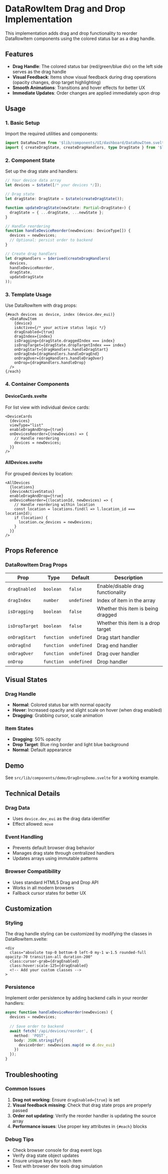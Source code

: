 # DataRowItem Drag and Drop Implementation

This implementation adds drag and drop functionality to reorder DataRowItem components using the colored status bar as a drag handle.

## Features

- **Drag Handle**: The colored status bar (red/green/blue div) on the left side serves as the drag handle
- **Visual Feedback**: Items show visual feedback during drag operations (opacity changes, drop target highlighting)
- **Smooth Animations**: Transitions and hover effects for better UX
- **Immediate Updates**: Order changes are applied immediately upon drop

## Usage

### 1. Basic Setup

Import the required utilities and components:

```typescript
import DataRowItem from '$lib/components/UI/dashboard/DataRowItem.svelte';
import { createDragState, createDragHandlers, type DragState } from '$lib/utilities/dragAndDrop';
```

### 2. Component State

Set up the drag state and handlers:

```typescript
// Your device data array
let devices = $state([/* your devices */]);

// Drag state
let dragState: DragState = $state(createDragState());

function updateDragState(newState: Partial<DragState>) {
  dragState = { ...dragState, ...newState };
}

// Handle reordering
function handleDeviceReorder(newDevices: DeviceType[]) {
  devices = newDevices;
  // Optional: persist order to backend
}

// Create drag handlers
let dragHandlers = $derived(createDragHandlers(
  devices,
  handleDeviceReorder,
  dragState,
  updateDragState
));
```

### 3. Template Usage

Use DataRowItem with drag props:

```svelte
{#each devices as device, index (device.dev_eui)}
  <DataRowItem
    {device}
    isActive={/* your active status logic */}
    dragEnabled={true}
    dragIndex={index}
    isDragging={dragState.draggedIndex === index}
    isDropTarget={dragState.dropTargetIndex === index}
    onDragStart={dragHandlers.handleDragStart}
    onDragEnd={dragHandlers.handleDragEnd}
    onDragOver={dragHandlers.handleDragOver}
    onDrop={dragHandlers.handleDrop}
  />
{/each}
```

### 4. Container Components

#### DeviceCards.svelte

For list view with individual device cards:

```svelte
<DeviceCards
  {devices}
  viewType="list"
  enableDragAndDrop={true}
  onDevicesReorder={(newDevices) => {
    // Handle reordering
    devices = newDevices;
  }}
/>
```

#### AllDevices.svelte  

For grouped devices by location:

```svelte
<AllDevices
  {locations}
  {deviceActiveStatus}
  enableDragAndDrop={true}
  onDeviceReorder={(locationId, newDevices) => {
    // Handle reordering within location
    const location = locations.find(l => l.location_id === locationId);
    if (location) {
      location.cw_devices = newDevices;
    }
  }}
/>
```

## Props Reference

### DataRowItem Drag Props

| Prop | Type | Default | Description |
|------|------|---------|-------------|
| `dragEnabled` | `boolean` | `false` | Enable/disable drag functionality |
| `dragIndex` | `number` | `undefined` | Index of item in the array |
| `isDragging` | `boolean` | `false` | Whether this item is being dragged |
| `isDropTarget` | `boolean` | `false` | Whether this item is a drop target |
| `onDragStart` | `function` | `undefined` | Drag start handler |
| `onDragEnd` | `function` | `undefined` | Drag end handler |
| `onDragOver` | `function` | `undefined` | Drag over handler |
| `onDrop` | `function` | `undefined` | Drop handler |

## Visual States

### Drag Handle
- **Normal**: Colored status bar with normal opacity
- **Hover**: Increased opacity and slight scale on hover (when drag enabled)
- **Dragging**: Grabbing cursor, scale animation

### Item States
- **Dragging**: 50% opacity
- **Drop Target**: Blue ring border and light blue background
- **Normal**: Default appearance

## Demo

See `src/lib/components/demo/DragDropDemo.svelte` for a working example.

## Technical Details

### Drag Data
- Uses `device.dev_eui` as the drag data identifier
- Effect allowed: `move`

### Event Handling
- Prevents default browser drag behavior
- Manages drag state through centralized handlers
- Updates arrays using immutable patterns

### Browser Compatibility
- Uses standard HTML5 Drag and Drop API
- Works in all modern browsers
- Fallback cursor states for better UX

## Customization

### Styling
The drag handle styling can be customized by modifying the classes in DataRowItem.svelte:

```svelte
<div
  class="absolute top-0 bottom-0 left-0 my-1 w-1.5 rounded-full opacity-70 transition-all duration-200"
  class:cursor-grab={dragEnabled}
  class:hover:scale-125={dragEnabled}
  <!-- Add your custom classes -->
>
```

### Persistence
Implement order persistence by adding backend calls in your reorder handlers:

```typescript
async function handleDeviceReorder(newDevices) {
  devices = newDevices;
  
  // Save order to backend
  await fetch('/api/devices/reorder', {
    method: 'POST',
    body: JSON.stringify({
      deviceOrder: newDevices.map(d => d.dev_eui)
    })
  });
}
```

## Troubleshooting

### Common Issues

1. **Drag not working**: Ensure `dragEnabled={true}` is set
2. **Visual feedback missing**: Check that drag state props are properly passed
3. **Order not updating**: Verify the reorder handler is updating the source array
4. **Performance issues**: Use proper key attributes in `{#each}` blocks

### Debug Tips

- Check browser console for drag event logs
- Verify drag state object updates
- Ensure unique keys for each item
- Test with browser dev tools drag simulation